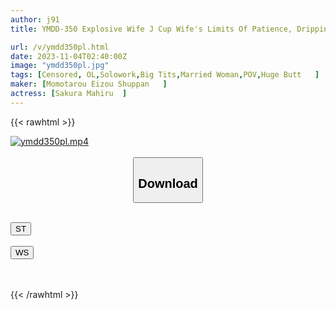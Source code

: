 ```yaml
---
author: j91
title: YMDD-350 Explosive Wife J Cup Wife's Limits Of Patience, Dripping Wet Squirting Ecstasy Explosive Video Of Suppressed Sexual Desire Miki Horikita

url: /v/ymdd350pl.html
date: 2023-11-04T02:40:00Z
image: "ymdd350pl.jpg"
tags: [Censored, OL,Solowork,Big Tits,Married Woman,POV,Huge Butt	]
maker: [Momotarou Eizou Shuppan   ]
actress: [Sakura Mahiru  ]
---
```



{{< rawhtml >}}

<div class="video" data-videoid="XxAvo6kGMZI3ok">
    <a href="javascript:;">
        <img src="https://my.j91.asia/v/ymdd350pl.jpg" width="WIDTH" height="HEIGHT" alt="ymdd350pl.mp4" loading="lazy">
    </a>
</div>

<script type="text/javascript" src="https://j91.asia/asset/on-demand-st.js"></script>

<br>
  <link rel="stylesheet" href="https://j91.asia/asset/bs5.css">
  
  <center>
  <button class="btn btn-primary" type="button" data-bs-toggle="collapse" data-bs-target=".multi-collapse" aria-expanded="false" aria-controls="multiCollapseExample1 multiCollapseExample2"><h2>Download</h2></button></center>
</p>
<div class="row">
  <div class="col">
    <div class="collapse multi-collapse" id="multiCollapseExample1">
      <div class="card card-body">
	      	      <br>
<div class="buttons">  
<a href="https://streamtape.to/v/XxAvo6kGMZI3ok"><button class="btn-hover color-3"><i class="fa fa-download"></i> ST</button></a></div>
    </div>
  </div>
</div>
  <div class="col">
    <div class="collapse multi-collapse" id="multiCollapseExample2">
      <div class="card card-body">
	      <br>
<div class="buttons">
    <a href="https://wolfstream.tv/pjm6uozf2zxv"><button class="btn-hover color-9"><i class="fa fa-download"></i> WS</button></a></div>
<br><br>
      </div>
    </div>
  </div>
</div>

{{< /rawhtml >}}
